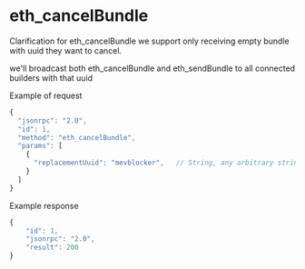 # eth_cancelBundle

Clarification for eth_cancelBundle we support only receiving empty bundle with uuid they want to cancel.

we'll broadcast both eth_cancelBundle and eth_sendBundle to all connected builders with that uuid

Example of request

```jsx
{
  "jsonrpc": "2.0",
  "id": 1,
  "method": "eth_cancelBundle",
  "params": [
    {
      "replacementUuid": "mevblocker",   // String, any arbitrary string that can be used to replace or cancel this bundle
    }
  ]
}
```

Example response

```jsx
{
    "id": 1,
    "jsonrpc": "2.0",
    "result": 200
}
```
